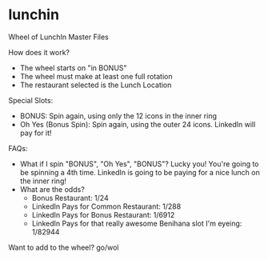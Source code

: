 lunchin
=======

Wheel of LunchIn Master Files

How does it work?
* The wheel starts on "in BONUS"
* The wheel must make at least one full rotation
* The restaurant selected is the Lunch Location

Special Slots:
* BONUS: Spin again, using only the 12 icons in the inner ring
* Oh Yes (Bonus Spin): Spin again, using the outer 24 icons. LinkedIn will pay for it!

FAQs:
* What if I spin "BONUS", "Oh Yes", "BONUS"? Lucky you! You're going to be spinning a 4th time. LinkedIn is going to be paying for a nice lunch on the inner ring!
* What are the odds?
  * Bonus Restaurant: 1/24
  * LinkedIn Pays for Common Restaurant: 1/288
  * LinkedIn Pays for Bonus Restaurant: 1/6912
  * LinkedIn Pays for that really awesome Benihana slot I'm eyeing: 1/82944

Want to add to the wheel?
go/wol
